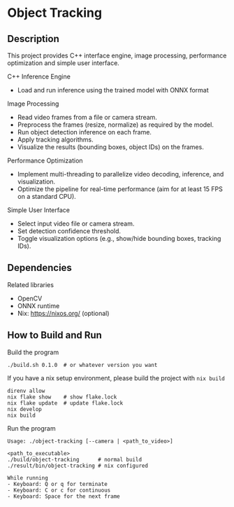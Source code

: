 # Object Tracking
## Description
This project provides C++ interface engine, image processing, performance optimization and simple user interface.

C++ Inference Engine
* Load and run inference using the trained model with ONNX format

Image Processing
* Read video frames from a file or camera stream.
* Preprocess the frames (resize, normalize) as required by the model.
* Run object detection inference on each frame.
* Apply tracking algorithms.
* Visualize the results (bounding boxes, object IDs) on the frames.

Performance Optimization
* Implement multi-threading to parallelize video decoding, inference, and visualization.
* Optimize the pipeline for real-time performance (aim for at least 15 FPS on a standard CPU).

Simple User Interface
* Select input video file or camera stream.
* Set detection confidence threshold.
* Toggle visualization options (e.g., show/hide bounding boxes, tracking IDs).

## Dependencies
Related libraries
* OpenCV
* ONNX runtime
* Nix: https://nixos.org/ (optional)

## How to Build and Run
Build the program
```
./build.sh 0.1.0  # or whatever version you want
```
If you have a nix setup environment, please build the project with `nix build`
```
direnv allow
nix flake show    # show flake.lock
nix flake update  # update flake.lock
nix develop
nix build
```

Run the program
```
Usage: ./object-tracking [--camera | <path_to_video>]

<path_to_executable>
./build/object-tracking      # normal build
./result/bin/object-tracking # nix configured

While running
- Keyboard: Q or q for terminate
- Keyboard: C or c for continuous
- Keyboard: Space for the next frame
```
